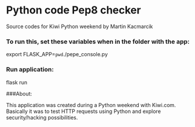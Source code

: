 Python code Pep8 checker
========================
Source codes for Kiwi Python weekend 
by Martin Kacmarcik

### To run this, set these variables when in the folder with the app:
export FLASK_APP=`pwd`./pepe_console.py
### Run application:
flask run

###About:

This application was created during a Python weekend with Kiwi.com. Basically it was to test HTTP requests using Python and explore security/hacking possibilities. 
